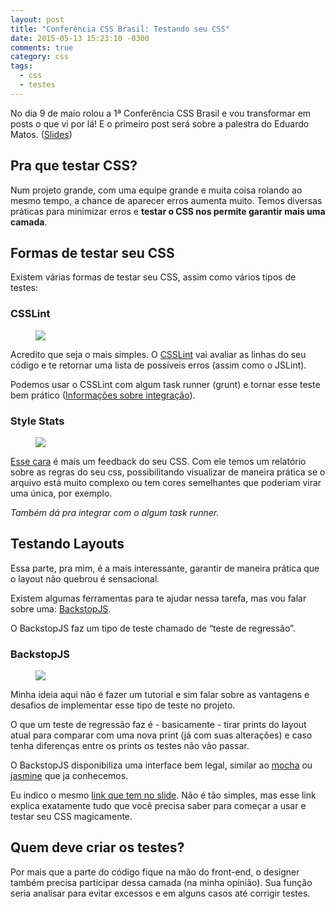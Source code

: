 ```yaml
---
layout: post
title: "Conferência CSS Brasil: Testando seu CSS"
date: 2015-05-13 15:23:10 -0300
comments: true
category: css
tags:
  - css
  - testes
---
```


No dia 9 de maio rolou a 1ª Conferência CSS Brasil e vou transformar em posts o que vi por lá! E o primeiro post será sobre a palestra do Eduardo Matos.<!--more--> ([Slides](http://pt.slideshare.net/100000187316458/testes-de-css))

## Pra que testar CSS?

Num projeto grande, com uma equipe grande e muita coisa rolando ao mesmo tempo, a chance de aparecer erros aumenta muito. Temos diversas práticas para minimizar erros e **testar o CSS nos permite garantir mais uma camada**.

## Formas de testar seu CSS

Existem várias formas de testar seu CSS, assim como vários tipos de testes:

### CSSLint

<figure>
  <img src="{{ root_url }}/images/posts/csslint.png" />
</figure>

Acredito que seja o mais simples. O [CSSLint](http://csslint.net/) vai avaliar as linhas do seu código e te retornar uma lista de possíveis erros (assim como o JSLint).

Podemos usar o CSSLint com algum task runner (grunt) e tornar esse teste bem prático ([Informações sobre integração](https://github.com/CSSLint/csslint/wiki/Build-System-Integration)).

### Style Stats

<figure>
  <img src="{{ root_url }}/images/posts/stylestats.png" />
</figure>

[Esse cara](http://www.stylestats.org/) é mais um feedback do seu CSS. Com ele temos um relatório sobre as regras do seu css, possibilitando visualizar de maneira prática se o arquivo está muito complexo ou tem cores semelhantes que poderiam virar uma única, por exemplo.

*Também dá pra integrar com o algum task runner.*

## Testando Layouts

Essa parte, pra mim, é a mais interessante, garantir de maneira prática que o layout não quebrou é sensacional.

Existem algumas ferramentas para te ajudar nessa tarefa, mas vou falar sobre uma: [BackstopJS](http://garris.github.io/BackstopJS/).

O BackstopJS faz um tipo de teste chamado de “teste de regressão”. 

### BackstopJS

<figure>
  <img src="{{ root_url }}/images/posts/backstopjs.png" />
</figure>

Minha ideia aqui não é fazer um tutorial e sim falar sobre as vantagens e desafios de implementar esse tipo de teste no projeto.

O que um teste de regressão faz é - basicamente - tirar prints do layout atual para comparar com uma nova print (já com suas alterações) e caso tenha diferenças entre os prints os testes não vão passar.

O BackstopJS disponibiliza uma interface bem legal, similar ao [mocha](http://mochajs.org/) ou [jasmine](http://jasmine.github.io/) que ja conhecemos. 

Eu indico o mesmo [link que tem no slide](https://css-tricks.com/automating-css-regression-testing/). Não é tão simples, mas esse link explica exatamente tudo que você precisa saber para começar a usar e testar seu CSS magicamente.

## Quem deve criar os testes?

Por mais que a parte do código fique na mão do front-end, o designer também precisa participar dessa camada (na minha opinião). Sua função seria analisar para evitar excessos e em alguns casos até corrigir testes.
